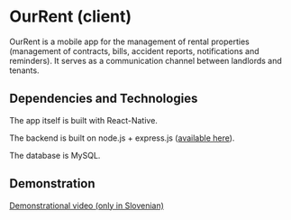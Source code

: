 # OurRent (client)
OurRent is a mobile app for the management of rental properties (management of contracts, bills, accident reports, notifications and reminders).
It serves as a communication channel between landlords and tenants.

## Dependencies and Technologies
The app itself is built with React-Native.

The backend is built on node.js + express.js ([available here](https://github.com/tadejrola/our-rent-api)).

The database is MySQL.

## Demonstration
[Demonstrational video (only in Slovenian)](https://gofile.io/?c=dCPhPg&fbclid=IwAR3xHNgW3C8CJOCirQyf0b_b8JhLMbLD93OQ0nE-vl0ytaZnHjOY4JNq9eQ)

